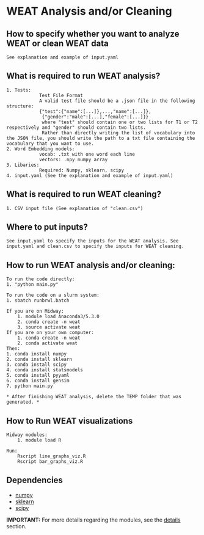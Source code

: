 # WEAT Analysis and/or Cleaning

## How to specify whether you want to analyze WEAT or clean WEAT data
	See explanation and example of input.yaml

## What is required to run WEAT analysis?
	1. Tests:
			    Test File Format
				A valid test file should be a .json file in the following structure:
				{"test":{"name":[...]},...,"name":[...]},
				 {"gender":"male":[...],"female":[...]}}
				 where "test" should contain one or two lists for T1 or T2 respectively and "gender" should contain two lists.
				 Rather than directly writing the list of vocabulary into the JSON file, you should write the path to a txt file containing the vocabulary that you want to use.
	2. Word Embedding models:
				vocab: .txt with one word each line
				vectors: .npy numpy array
	3. Libaries:
				Required: Numpy, sklearn, scipy
	4. input.yaml (See the explanation and example of input.yaml)

## What is required to run WEAT cleaning?
	1. CSV input file (See explanation of "clean.csv")

## Where to put inputs?
	See input.yaml to specify the inputs for the WEAT analysis. See input.yaml and clean.csv to specify the inputs for WEAT cleaning.

## How to run WEAT analysis and/or cleaning:
	To run the code directly:
	1. "python main.py"

	To run the code on a slurm system:
	1. sbatch runbrwl.batch

	If you are on Midway:
		1. module load Anaconda3/5.3.0
		2. conda create -n weat
		3. source activate weat
	If you are on your own computer:
		1. conda create -n weat
		2. conda activate weat
	Then:
	1. conda install numpy
	2. conda install sklearn
	3. conda install scipy
	4. conda install statsmodels
	5. conda install pyyaml
	6. conda install gensim
	7. python main.py

	* After finishing WEAT analysis, delete the TEMP folder that was generated. *

## How to Run WEAT visualizations
	Midway modules:
		1. module load R

	Run:
		Rscript line_graphs_viz.R
		Rscript bar_graphs_viz.R
		

## Dependencies
- [numpy](https://numpy.org/)
- [sklearn](https://scikit-learn.org/)
- [scipy](https://www.scipy.org)

**IMPORTANT:** For more details regarding the modules, see the [details](https://github.com/patriChiril/miie_beta/blob/main/documentation/developer_documentation/weat.md) section.
